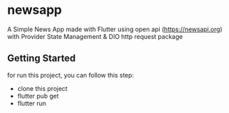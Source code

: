 # newsapp
A Simple News App made with Flutter
using open api (https://newsapi.org)
with Provider State Management & DIO http request package


## Getting Started
for run this project, you can follow this step:
- clone this project
- flutter pub get
- flutter run
